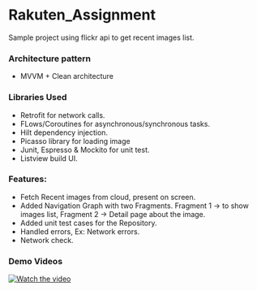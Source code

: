 # Rakuten_Assignment

Sample project using flickr api to get recent images list.

###  Architecture pattern

* MVVM + Clean architecture

### Libraries Used

* Retrofit for network calls.
* FLows/Coroutines for asynchronous/synchronous tasks.
* Hilt dependency injection.
* Picasso library for loading image
* Junit, Espresso & Mockito for unit test.
* Listview build UI.

### Features:

* Fetch Recent images from cloud, present on screen.
* Added Navigation Graph with two Fragments. Fragment 1 -> to show images list, Fragment 2 -> Detail page about the image.
* Added unit test cases for the Repository.
* Handled errors, Ex: Network errors.
* Network check.

### Demo Videos

[![Watch the video](https://i.imgur.com/vKb2F1B.png)](https://user-images.githubusercontent.com/10658016/221136158-ede1c2b5-6ae6-4061-943c-1e20655bab3b.mp4)

 
